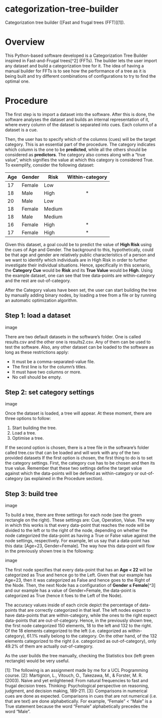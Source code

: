 # categorization-tree-builder
Categorization tree builder ([Fast and frugal trees (FFT)][1]).

# Overview

This Python-based software developed is a Categorization Tree Builder inspired in Fast-and-Frugal trees[^2] (FFTs). The builder lets the user import any dataset and build a categorization tree for it. The idea of having a manual builder for FFTs is to see how the performance of a tree as it is being built and try different combinations of configurations to try to find the optimal one.

# Procedure

The first step is to import a dataset into the software. After this is done, the software analyses the dataset and builds an internal representation of it, where every column of the dataset is separated into cues. Each column of a dataset is a cue.

Then, the user has to specify which of the columns (cues) will be the target category. This is an essential part of the procedure. The category indicates which column is the one to be **predicted**, while all the others should be considered as **predictors**. The category also comes along with a “true value”, which signifies the value at which this category is considered True. To exemplify, consider the following dataset:

| Age | Gender | Risk   | Within-category |
|-----|--------|--------|:---------------:|
| 17  | Female | Low    |                 |
| 18  | Male   | High   |        *        |
| 20  | Male   | Low    |                 |
| 18  | Female | Medium |                 |
| 18  | Male   | Medium |                 |
| 16  | Female | High   |        *        |
| 17  | Female | High   |        *        |

Given this dataset, a goal could be to predict the value of **High Risk** using the cues of Age and Gender. The background to this, hypothetically, could be that age and gender are relatively public characteristics of a person and we want to identify which individuals are in High Risk in order to further investigate their individual situations. Hence, specifically in this scenario, the **Category Cue** would be **Risk** and its **True Value** would be **High**. Using the example dataset, one can see that tree data-points are within-category and the rest are out-of-category.

After the Category values have been set, the user can start building the tree by manually adding binary nodes, by loading a tree from a file or by running an automatic optimization algorithm. 

## Step 1: load a dataset
image

There are two default datasets in the software’s folder. One is called results.csv and the other one is results2.csv. Any of them can be used to test the software. Also, any other dataset can be loaded to the software as long as these restrictions apply:

- It must be a comma-separated-value file.
- The first line is for the column’s titles.
- It must have two columns or more.
- No cell should be empty.

## Step 2: set category settings
image

Once the dataset is loaded, a tree will appear. At these moment, there are three options to follow:

1.	Start building the tree.
2.	Load a tree.
3.	Optimise a tree.

If the second option is chosen, there is a tree file in the software’s folder called tree.csv that can be loaded and will work with any of the two provided datasets
If the first option is chosen, the first thing to do is to set the category settings. First, the category cue has to be chosen and then its true value. Remember that these two settings define the target value against which the data-points will be defined as within-category or out-of-category (as explained in the Procedure section).

## Step 3: build tree
image

To build a tree, there are three settings for each node (see the green rectangle on the right). These settings are: Cue, Operation, Value. The way in which this works is that every data-point that reaches the node will be divided to the left or to the right of the node, depending on whether the node categorized the data-point as having a True or False value against the node settings, respectively.
For example, let us say that a data-point has this data: [Age=23, Gender=Female]. The way how this data-point will flow in the previously shown tree is the following:

image

The first node specifies that every data-point that has an **Age < 22** will be categorized as True and hence go to the Left. Given that our example has Age=23, then it was categorized as False and hence goes to the Right of the Node. Then, the next Node has a configuration of **Gender ≤ Female**[^3] and our example has a value of Gender=Female, the data-point is categorized as True (hence it foes to the Left of the Node).

The accuracy values inside of each circle depict the percentage of data-points that are correctly categorized in that leaf. The left nodes expect to have data-points that are within-category, while the ones to the right expect data-points that are out-of-category. Hence, in the previously shown tree, the first node categorized 150 elements, 18 to the left and 132 to the right. Of the 18 elements categorized to the left (i.e. categorized as within-category), 61.1% really belong to the category. On the other hand, of the 132 elements categorized to the right (i.e. categorized as out-of-category), only 49.2% of them are actually out-of-category.

As the user builds the tree manually, checking the Statistics box (left green rectangle) would be very useful.




[1]: The following is an assignment made by me for a UCL Programming course.
[2]: Martignon, L., Vitouch, O., Takezawa, M., & Forster, M. R. (2003). Naive and yet enlightened: From natural frequencies to fast and frugal decision trees. Thinking: Psychological perspective on reasoning, judgment, and decision making, 189-211.
[3]: Comparisons in numerical cues are done as expected. Comparisons in cues that are not numerical (i.e. that are text) are done alphabetically. For example, “Female” < “Male” is a True statement because the word “Female” alphabetically precedes the word “Male”. 
